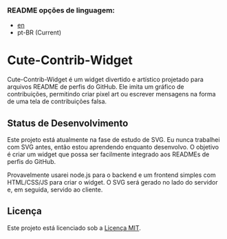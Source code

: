 ### README opções de linguagem:

* [en](../README.md)
* pt-BR (Current)

# Cute-Contrib-Widget

Cute-Contrib-Widget é um widget divertido e artístico projetado para arquivos README de perfis do GitHub. Ele imita um gráfico de contribuições, permitindo criar pixel art ou escrever mensagens na forma de uma tela de contribuições falsa.

## Status de Desenvolvimento

Este projeto está atualmente na fase de estudo de SVG. Eu nunca trabalhei com SVG antes, então estou aprendendo enquanto desenvolvo. O objetivo é criar um widget que possa ser facilmente integrado aos READMEs de perfis do GitHub.

Provavelmente usarei node.js para o backend e um frontend simples com HTML/CSS/JS para criar o widget. O SVG será gerado no lado do servidor e, em seguida, servido ao cliente.

## Licença

Este projeto está licenciado sob a [Licença MIT](../LICENSE).
